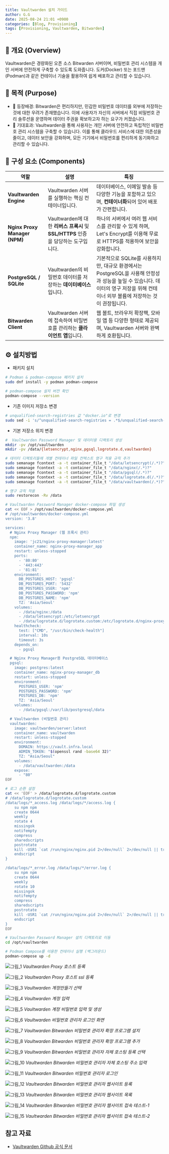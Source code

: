 ```yaml
---
title: Vaultwarden 설치 가이드
author: G.G
date: 2025-08-24 21:01 +0900
categories: [Blog, Provisioning]
tags: [Provisioning, Vaultwarden, Bitwarden]
---
```


## 📘 개요 (Overview)
Vaultwarden은 경량화된 오픈 소스 Bitwarden 서버이며, 비밀번호 관리 시스템을 개인 서버에 안전하게 구축할 수 있도록 도와줍니다. 도커(Docker) 또는 포드맨(Podman)과 같은 컨테이너 기술을 활용하여 쉽게 배포하고 관리할 수 있습니다.

## 📌 목적 (Purpose)
- 🧭 등장배경: Bitwarden은 편리하지만, 민감한 비밀번호 데이터를 외부에 저장하는 것에 대한 우려가 존재했습니다. 이에 사용자가 자신의 서버에서 직접 비밀번호 관리 솔루션을 운영하며 데이터 주권을 확보하고자 하는 요구가 커졌습니다.
- 🎯 기대효과: Vaultwarden을 통해 사용자는 개인 서버에 안전하고 독립적인 비밀번호 관리 시스템을 구축할 수 있습니다. 이를 통해 클라우드 서비스에 대한 의존성을 줄이고, 데이터 보안을 강화하며, 모든 기기에서 비밀번호를 편리하게 동기화하고 관리할 수 있습니다.


## 📝 구성 요소 (Components)

| 역할 | 설명 | 특징 |
|---|---|---|
| **Vaultwarden Engine** | Vaultwarden 서버를 실행하는 핵심 컨테이너입니다. | 데이터베이스, 이메일 발송 등 다양한 기능을 포함하고 있으며, **컨테이너화**되어 있어 배포가 간편합니다. |
| **Nginx Proxy Manager (NPM)** | Vaultwarden에 대한 **리버스 프록시** 및 **SSL/HTTPS** 인증을 담당하는 도구입니다. | 하나의 서버에서 여러 웹 서비스를 관리할 수 있게 하며, Let's Encrypt를 이용해 무료로 HTTPS를 적용하여 보안을 강화합니다. |
| **PostgreSQL / SQLite** | Vaultwarden의 비밀번호 데이터를 저장하는 **데이터베이스**입니다. | 기본적으로 SQLite를 사용하지만, 대규모 환경에서는 PostgreSQL을 사용해 안정성과 성능을 높일 수 있습니다. 데이터의 영구 저장을 위해 컨테이너 외부 볼륨에 저장하는 것이 권장됩니다. |
| **Bitwarden Client** | Vaultwarden 서버에 접속하여 비밀번호를 관리하는 **클라이언트 앱**입니다. | 웹 볼트, 브라우저 확장팩, 모바일 앱 등 다양한 형태로 제공되며, Vaultwarden 서버와 완벽하게 호환됩니다. |

## ⚙️ 설치방법

- 패키지 설치

```bash
# Podman & podman-compose 패키지 설치
sudo dnf install -y podman podman-compose

# podman-compose 설치 버전 확인
podman-compose --version
```

- 기존 이미지 저장소 변경

```bash
# unqualified-search-registries 값 "docker.io"로 변경
sudo sed -i 's/^unqualified-search-registries = .*$/unqualified-search-registries = ["docker.io"]/' /etc/containers/registries.conf
```

- 기본 저장소 위치 변경

```bash
#  Vaultwarden Password Manager 및 데이터용 디렉토리 생성
mkdir -pv /opt/vaultwarden
mkdir -pv /data/{letsencrypt,nginx,pgsql,logrotate.d,vaultwarden}

# 데이터 디렉토리들에 개별 컨테이너 파일 컨텍스트 영구 적용 규칙 추가
sudo semanage fcontext -a -t container_file_t "/data/letsencrypt(/.*)?"
sudo semanage fcontext -a -t container_file_t "/data/nginx(/.*)?"
sudo semanage fcontext -a -t container_file_t "/data/pgsql(/.*)?"
sudo semanage fcontext -a -t container_file_t "/data/logrotate.d(/.*)?"
sudo semanage fcontext -a -t container_file_t "/data/vaultwarden(/.*)?"

# 영구 규칙 적용
sudo restorecon -Rv /data
```

```bash
# Vaultwarden Password Manager docker-compose 파일 생성
cat << EOF > /opt/vaultwarden/docker-compose.yml
# /opt/vaultwarden/docker-compose.yml
version: '3.8'

services:
  # Nginx Proxy Manager (웹 프록시 관리)
  npm:
    image: 'jc21/nginx-proxy-manager:latest'
    container_name: nginx-proxy-manager_app
    restart: unless-stopped
    ports:
      - '80:80'
      - '443:443'
      - '81:81'
    environment:
      DB_POSTGRES_HOST: 'pgsql'
      DB_POSTGRES_PORT: '5432'
      DB_POSTGRES_USER: 'npm'
      DB_POSTGRES_PASSWORD: 'npm'
      DB_POSTGRES_NAME: 'npm'
      TZ: 'Asia/Seoul'
    volumes:
      - /data/nginx:/data
      - /data/letsencrypt:/etc/letsencrypt
      - /data/logrotate.d/logrotate.custom:/etc/logrotate.d/nginx-proxy-manager
    healthcheck:
      test: ["CMD", "/usr/bin/check-health"]
      interval: 10s
      timeout: 3s
    depends_on:
      - pgsql

  # Nginx Proxy Manager용 PostgreSQL 데이터베이스
  pgsql:
    image: postgres:latest
    container_name: nginx-proxy-manager_db
    restart: unless-stopped
    environment:
      POSTGRES_USER: 'npm'
      POSTGRES_PASSWORD: 'npm'
      POSTGRES_DB: 'npm'
      TZ: 'Asia/Seoul'
    volumes:
      - /data/pgsql:/var/lib/postgresql/data

  # Vaultwarden (비밀번호 관리)
  vaultwarden:
    image: vaultwarden/server:latest
    container_name: vaultwarden
    restart: unless-stopped
    environment:
      DOMAIN: https://vault.infra.local
      ADMIN_TOKEN: "$(openssl rand -base64 32)"
      TZ: "Asia/Seoul"
    volumes:
      - /data/vaultwarden:/data
    expose:
      - "80"
EOF

# 로그 순환 설정
cat << 'EOF' > /data/logrotate.d/logrotate.custom
# /data/logrotate.d/logrotate.custom
/data/logs/*_access.log /data/logs/*/access.log {
    su npm npm
    create 0644
    weekly
    rotate 4
    missingok
    notifempty
    compress
    sharedscripts
    postrotate
    kill -USR1 `cat /run/nginx/nginx.pid 2>/dev/null` 2>/dev/null || true
    endscript
}

/data/logs/*_error.log /data/logs/*/error.log {
    su npm npm
    create 0644
    weekly
    rotate 10
    missingok
    notifempty
    compress
    sharedscripts
    postrotate
    kill -USR1 `cat /run/nginx/nginx.pid 2>/dev/null` 2>/dev/null || true
    endscript
}
EOF
```

```bash
# Vaultwarden Password Manager 설치 디렉토리로 이동
cd /opt/vaultwarden

# Podman Compose를 이용한 컨테이너 실행 (백그라운드)
podman-compose up -d
```

![그림_1](/assets/img/2025-08-24/그림1.png)
_Vaultwarden Proxy 호스트 등록_

![그림_2](/assets/img/2025-08-24/그림2.png)
_Vaultwarden Proxy 호스트 ssl 등록_

![그림_3](/assets/img/2025-08-24/그림3.png)
_Vaultwarden 계정만들기 선택_

![그림_4](/assets/img/2025-08-24/그림4.png)
_Vaultwarden 계정 입력_

![그림_5](/assets/img/2025-08-24/그림5.png)
_Vaultwarden 계정 비밀번호 입력 및 생성_

![그림_6](/assets/img/2025-08-24/그림6.png)
_Vaultwarden 비밀번호 관리자 로그인 화면_

![그림_7](/assets/img/2025-08-24/그림7.png)
_Vaultwarden Bitwarden 비밀번호 관리자 확장 프로그램 설치_

![그림_8](/assets/img/2025-08-24/그림8.png)
_Vaultwarden Bitwarden 비밀번호 관리자 확장 프로그램 추가_

![그림_9](/assets/img/2025-08-24/그림9.png)
_Vaultwarden Bitwarden 비밀번호 관리자 자체 호스팅 등록 선택_

![그림_10](/assets/img/2025-08-24/그림10.png)
_Vaultwarden Bitwarden 비밀번호 관리자 자체 호스팅 주소 입력_

![그림_11](/assets/img/2025-08-24/그림11.png)
_Vaultwarden Bitwarden 비밀번호 관리자 로그인_

![그림_12](/assets/img/2025-08-24/그림12.png)
_Vaultwarden Bitwarden 비밀번호 관리자 웹사이트 등록_

![그림_13](/assets/img/2025-08-24/그림13.png)
_Vaultwarden Bitwarden 비밀번호 관리자 웹사이트 목록_

![그림_14](/assets/img/2025-08-24/그림14.png)
_Vaultwarden Bitwarden 비밀번호 관리자 웹사이트 접속 테스트-1_

![그림_15](/assets/img/2025-08-24/그림15.png)
_Vaultwarden Bitwarden 비밀번호 관리자 웹사이트 접속 테스트-2_

## 참고 자료
- [Vaultwarden Github 공식 문서](https://github.com/dani-garcia/vaultwarden)
